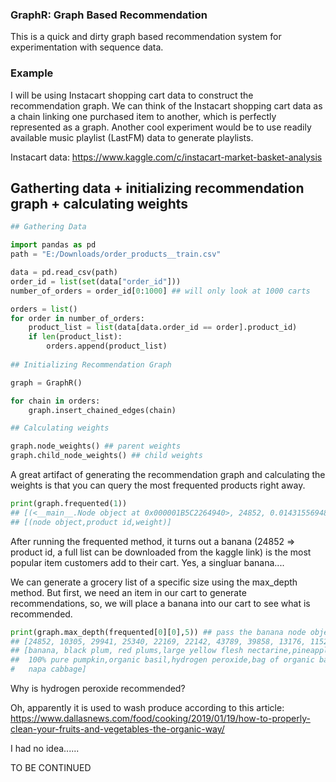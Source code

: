 ### GraphR: Graph Based Recommendation
This is a quick and dirty graph based recommendation system for experimentation with sequence data.

### Example
I will be using Instacart shopping cart data  to construct the recommendation graph. We can think
of the Instacart shopping cart data as a chain linking one purchased item to another, which is 
perfectly represented as a graph. Another cool experiment would be to use readily available music playlist (LastFM) data to generate playlists. 

Instacart data: https://www.kaggle.com/c/instacart-market-basket-analysis

## Gatherting data + initializing recommendation graph + calculating weights 
```python
## Gathering Data 

import pandas as pd 
path = "E:/Downloads/order_products__train.csv"

data = pd.read_csv(path)
order_id = list(set(data["order_id"]))
number_of_orders = order_id[0:1000] ## will only look at 1000 carts

orders = list()
for order in number_of_orders:
    product_list = list(data[data.order_id == order].product_id)
    if len(product_list):
        orders.append(product_list)
    
## Initializing Recommendation Graph

graph = GraphR()

for chain in orders:
    graph.insert_chained_edges(chain)

## Calculating weights

graph.node_weights() ## parent weights
graph.child_node_weights() ## child weights
```
A great artifact of generating the recommendation graph and calculating the weights is that you can query the most frequented products right away. 

```python
print(graph.frequented(1))
## [(<__main__.Node object at 0x000001B5C2264940>, 24852, 0.01431556948798328)]
## [(node object,product id,weight)]
```
After running the frequented method, it turns out a banana (24852 => product id, a full list can be downloaded from the kaggle link) is the most popular item customers add to their cart. Yes, a singluar banana....

We can generate a grocery list of a specific size using the max_depth method. But first, we need an
item in our cart to generate recommendations, so, we will place a banana into our cart to see what is recommended. 

```python 
print(graph.max_depth(frequented[0][0],5)) ## pass the banana node object 
## [24852, 10305, 29941, 25340, 22169, 22142, 43789, 39858, 13176, 11526]
## [banana, black plum, red plums,large yellow flesh nectarine,pineapple slices,
##  100% pure pumpkin,organic basil,hydrogen peroxide,bag of organic bananas,
#   napa cabbage]
```
Why is hydrogen peroxide recommended?

Oh, apparently it is used to wash produce according to this article: https://www.dallasnews.com/food/cooking/2019/01/19/how-to-properly-clean-your-fruits-and-vegetables-the-organic-way/

I had no idea......

TO BE CONTINUED